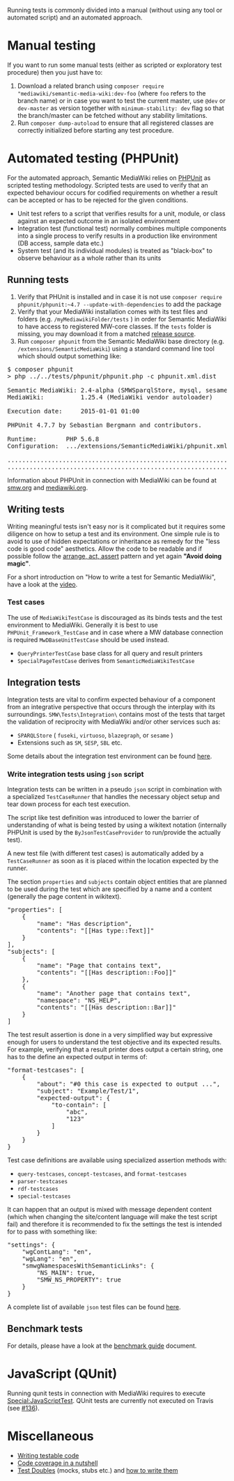 Running tests is commonly divided into a manual (without using any tool or automated script) and an automated approach.

# Manual testing

If you want to run some manual tests (either as scripted or exploratory test procedure) then you just have to:

1. Download a related branch using `composer require "mediawiki/semantic-media-wiki:dev-foo` (where `foo` refers to the branch name) or in case you want to test the current master, use `@dev` or `dev-master` as version together with `minimum-stability: dev` flag so that the branch/master can be fetched without any stability limitations.
2. Run `composer dump-autoload` to ensure that all registered classes are correctly initialized before starting any test procedure.

# Automated testing (PHPUnit)

For the automated approach, Semantic MediaWiki relies on [PHPUnit][phpunit] as scripted testing methodology. Scripted tests are used to verify that an expected behaviour occurs for codified requirements on whether a result can be accepted or has to be rejected for the given conditions.

- Unit test refers to a script that verifies results for a unit, module, or class against an expected outcome in an isolated environment
- Integration test (functional test) normally combines multiple components into a single process to verify results in a production like environment (DB access, sample data etc.)
- System test (and its individual modules) is treated as "black-box" to observe behaviour as a whole rather than its units

## Running tests

1. Verify that PHUnit is installed and in case it is not use `composer require phpunit/phpunit:~4.7 --update-with-dependencies` to add the package
2. Verify that your MediaWiki installation comes with its test files and folders (e.g. `/myMediawikiFolder/tests` ) in order for Semantic MediaWiki to have access to registered MW-core classes. If the `tests` folder is missing, you may download it from a matched [release source](https://github.com/wikimedia/mediawiki/releases).
3. Run `composer phpunit` from the Semantic MediaWiki base directory (e.g. `/extensions/SemanticMediaWiki`) using a standard command line tool which should output something like:

<pre>
$ composer phpunit
> php ../../tests/phpunit/phpunit.php -c phpunit.xml.dist

Semantic MediaWiki: 2.4-alpha (SMWSparqlStore, mysql, sesame)
MediaWiki:          1.25.4 (MediaWiki vendor autoloader)

Execution date:     2015-01-01 01:00

PHPUnit 4.7.7 by Sebastian Bergmann and contributors.

Runtime:        PHP 5.6.8
Configuration:  .../extensions/SemanticMediaWiki/phpunit.xml.dist

............................................................   60 / 3328 (  1%)
............................................................  120 / 3328 (  3%)
</pre>

Information about PHPUnit in connection with MediaWiki can be found at [smw.org][smw] and [mediawiki.org][mw-phpunit-testing].

## Writing tests

Writing meaningful tests isn't easy nor is it complicated but it requires some diligence on how to setup a test and its environment. One simple rule is to avoid to use of hidden expectations or inheritance as remedy for the "less code is good code" aesthetics. Allow the code to be readable and if possible follow the [arrange, act, assert][aaa] pattern and yet again __"Avoid doing magic"__.

For a short introduction on "How to write a test for Semantic MediaWiki", have a look at the [video](https://www.youtube.com/watch?v=v6JRfk5ZmsI).

### Test cases

The use of `MediaWikiTestCase` is discouraged as its binds tests and the test environment to MediaWiki. Generally it is best to use `PHPUnit_Framework_TestCase` and in case where a MW database connection is required `MwDBaseUnitTestCase` should be used instead.

* `QueryPrinterTestCase` base class for all query and result printers
* `SpecialPageTestCase` derives from `SemanticMediaWikiTestCase`

## Integration tests

Integration tests are vital to confirm expected behaviour of a component from an integrative perspective that occurs through the interplay with its surroundings. `SMW\Tests\Integration\` contains most of the tests that target the validation of reciprocity with MediaWiki and/or other services such as:

- `SPARQLStore` ( `fuseki`, `virtuoso`, `blazegraph`, or `sesame` )
- Extensions such as `SM`, `SESP`, `SBL` etc.

Some details about the integration test environment can be found [here](https://github.com/SemanticMediaWiki/SemanticMediaWiki/blob/master/tests/travis/README.md).

### Write integration tests using `json` script

Integration tests can be written in a pseudo `json` script in combination with a specialized `TestCaseRunner` that handles the necessary object setup and tear down process for each test execution.

The script like test definition was introduced to lower the barrier of understanding of what is being tested by using a wikitext notation (internally PHPUnit is used by the `ByJsonTestCaseProvider` to run/provide the actually test).

A new test file (with different test cases) is automatically added by a `TestCaseRunner` as soon as it is placed within the location expected by the runner.

The section `properties` and `subjects` contain object entities that are planned to be used during the test which are specified by a name and a content (generally the page content in wikitext).

<pre>
"properties": [
	{
		"name": "Has description",
		"contents": "[[Has type::Text]]"
	}
],
"subjects": [
	{
		"name": "Page that contains text",
		"contents": "[[Has description::Foo]]"
	},
	{
		"name": "Another page that contains text",
		"namespace": "NS_HELP",
		"contents": "[[Has description::Bar]]"
	}
]
</pre>

The test result assertion is done in a very simplified way but expressive enough for users to understand the test objective and its expected results. For example, verifying that a result printer does output a certain string, one has to the define an expected output in terms of:

<pre>
"format-testcases": [
	{
		"about": "#0 this case is expected to output ...",
		"subject": "Example/Test/1",
		"expected-output": {
			"to-contain": [
				"abc",
				"123"
			]
		}
	}
}
</pre>

Test case definitions are available using specialized assertion methods with:

* `query-testcases`, `concept-testcases`, and `format-testcases`
* `parser-testcases`
* `rdf-testcases`
* `special-testcases`

It can happen that an output is mixed with message dependent content (which when changing the site/content language will make the test script fail) and therefore it is recommended to fix the settings the test is intended for to pass with something like:

<pre>
"settings": {
	"wgContLang": "en",
	"wgLang": "en",
	"smwgNamespacesWithSemanticLinks": {
		"NS_MAIN": true,
		"SMW_NS_PROPERTY": true
	}
}
</pre>

A complete list of available `json` test files can be found [here](https://github.com/SemanticMediaWiki/SemanticMediaWiki/tree/master/tests/phpunit/Integration/ByJsonScript/README.md).

## Benchmark tests

For details, please have a look at the [benchmark guide](phpunit/Benchmark/README.md) document.

# JavaScript (QUnit)

Running qunit tests in connection with MediaWiki requires to execute [Special:JavaScriptTest][mw-qunit-testing]. QUnit tests are currently not executed on Travis (see [#136][issue-136]).

# Miscellaneous
* [Writing testable code](https://semantic-mediawiki.org/wiki/Help:Writing_testable_code)
* [Code coverage in a nutshell](https://semantic-mediawiki.org/wiki/Help:Code_coverage_in_a_nutshell)
* [Test Doubles](http://www.martinfowler.com/bliki/TestDouble.html) (mocks, stubs etc.) and [how to write them](http://phpunit.de/manual/4.1/en/test-doubles.html)

[phpunit]: http://phpunit.de/manual/4.1/en/index.html
[smw]: https://www.semantic-mediawiki.org/wiki/PHPUnit_tests
[mw-phpunit-testing]: https://www.mediawiki.org/wiki/Manual:PHP_unit_testing
[mw-qunit-testing]: https://www.mediawiki.org/wiki/Manual:JavaScript_unit_testing
[issue-136]: https://github.com/SemanticMediaWiki/SemanticMediaWiki/pull/136
[phpunit-fixtures]: http://phpunit.de/manual/current/en/fixtures.html
[aaa]: http://c2.com/cgi/wiki?ArrangeActAssert
